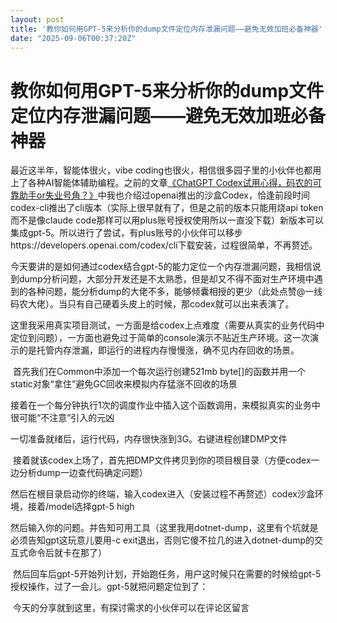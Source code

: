 ```yaml
---
layout: post
title: '教你如何用GPT-5来分析你的dump文件定位内存泄漏问题——避免无效加班必备神器'
date: "2025-09-06T00:37:20Z"
---
```

教你如何用GPT-5来分析你的dump文件定位内存泄漏问题——避免无效加班必备神器
=========================================

最近这半年，智能体很火，vibe coding也很火，相信很多园子里的小伙伴也都用上了各种AI智能体辅助编程。之前的文章[《ChatGPT Codex试用心得，码农的可靠助手or失业号角？》](https://www.cnblogs.com/gmmy/p/18912354)中我也介绍过openai推出的沙盒Codex，恰逢前段时间codex-cli推出了cli版本（实际上很早就有了，但是之前的版本只能用烧api token而不是像claude code那样可以用plus账号授权使用所以一直没下载）新版本可以集成gpt-5。所以进行了尝试，有plus账号的小伙伴可以移步https://developers.openai.com/codex/cli下载安装，过程很简单，不再赘述。

今天要讲的是如何通过codex结合gpt-5的能力定位一个内存泄漏问题，我相信说到dump分析问题，大部分开发还是不太熟悉，但是却又不得不面对生产环境中遇到的各种问题，能分析dump的大佬不多，能够倾囊相授的更少（此处点赞@一线码农大佬）。当只有自己硬着头皮上的时候，那codex就可以出来表演了。

这里我采用真实项目测试，一方面是给codex上点难度（需要从真实的业务代码中定位到问题），一方面也避免过于简单的console演示不贴近生产环境。这一次演示的是托管内存泄漏，即运行的进程内存慢慢涨，确不见内存回收的场景。

 首先我们在Common中添加一个每次运行创建521mb byte\[\]的函数并用一个static对象“拿住”避免GC回收来模拟内存猛涨不回收的场景

接着在一个每分钟执行1次的调度作业中插入这个函数调用，来模拟真实的业务中很可能“不注意”引入的元凶

一切准备就绪后，运行代码，内存很快涨到3G。右键进程创建DMP文件

 接着就该codex上场了，首先把DMP文件拷贝到你的项目根目录（方便codex一边分析dump一边查代码确定问题）

然后在根目录启动你的终端，输入codex进入（安装过程不再赘述）codex沙盒环境，接着/model选择gpt-5 high

然后输入你的问题。并告知可用工具（这里我用dotnet-dump，这里有个坑就是必须告知gpt这玩意儿要用-c exit退出，否则它傻不拉几的进入dotnet-dump的交互式命令后就卡在那了）

 然后回车后gpt-5开始列计划，开始跑任务，用户这时候只在需要的时候给gpt-5授权操作，过了一会儿。gpt-5就把问题定位到了：

 今天的分享就到这里，有探讨需求的小伙伴可以在评论区留言